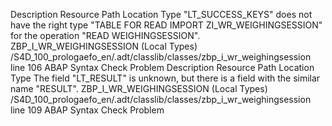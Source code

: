 Description	Resource	Path	Location	Type
"LT_SUCCESS_KEYS" does not have the right type "TABLE FOR READ IMPORT ZI_WR_WEIGHINGSESSION" for the operation "READ WEIGHINGSESSION".	ZBP_I_WR_WEIGHINGSESSION (Local Types)	/S4D_100_prologaefo_en/.adt/classlib/classes/zbp_i_wr_weighingsession	line 106	ABAP Syntax Check Problem
Description	Resource	Path	Location	Type
The field "LT_RESULT" is unknown, but there is a field with the similar name "RESULT".	ZBP_I_WR_WEIGHINGSESSION (Local Types)	/S4D_100_prologaefo_en/.adt/classlib/classes/zbp_i_wr_weighingsession	line 109	ABAP Syntax Check Problem
